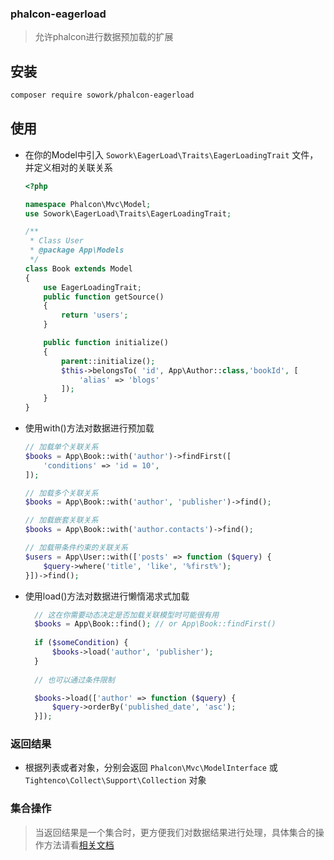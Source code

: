 

### phalcon-eagerload

> 允许phalcon进行数据预加载的扩展



## 安装

```bash
composer require sowork/phalcon-eagerload
```



## 使用

* 在你的Model中引入 `Sowork\EagerLoad\Traits\EagerLoadingTrait` 文件，并定义相对的关联关系

  ```php
  <?php
  
  namespace Phalcon\Mvc\Model;
  use Sowork\EagerLoad\Traits\EagerLoadingTrait;
  
  /**
   * Class User
   * @package App\Models
   */
  class Book extends Model
  {
      use EagerLoadingTrait;
      public function getSource()
      {
          return 'users';
      }
  
      public function initialize()
      {
          parent::initialize();
          $this->belongsTo( 'id', App\Author::class,'bookId', [
              'alias' => 'blogs'
          ]);
      }
  }
  ```

  

* 使用with()方法对数据进行预加载

  ```php
  // 加载单个关联关系
  $books = App\Book::with('author')->findFirst([
      'conditions' => 'id = 10',
  ]);
  
  // 加载多个关联关系
  $books = App\Book::with('author', 'publisher')->find();
  
  // 加载嵌套关联关系
  $books = App\Book::with('author.contacts')->find();
  
  // 加载带条件约束的关联关系
  $users = App\User::with(['posts' => function ($query) {
      $query->where('title', 'like', '%first%');
  }])->find();
  ```



* 使用load()方法对数据进行懒惰渴求式加载
  ```php
    // 这在你需要动态决定是否加载关联模型时可能很有用
    $books = App\Book::find(); // or App\Book::findFirst()
    
    if ($someCondition) {
        $books->load('author', 'publisher');
    }
    
    // 也可以通过条件限制
  
    $books->load(['author' => function ($query) {
        $query->orderBy('published_date', 'asc');
    }]);

  ```


### 返回结果

* 根据列表或者对象，分别会返回 `Phalcon\Mvc\ModelInterface` 或 `Tightenco\Collect\Support\Collection` 对象

  

### 集合操作

> 当返回结果是一个集合时，更方便我们对数据结果进行处理，具体集合的操作方法请看[相关文档](https://xueyuanjun.com/post/19507.html)